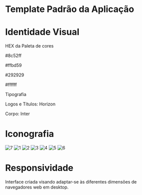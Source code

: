 # Template Padrão da Aplicação

# Identidade Visual
<p>HEX da Paleta de cores</p>
<p>#8c52ff</p>
<p>#ffbd59</p>
<p>#292929</p>
<p>#ffffff</p>

<p>Tipografia</p>
<p>Logos e Títulos: Horizon</p>
<p>Corpo: Inter</p>

# Iconografia

![7](https://github.com/user-attachments/assets/a48f2f9b-8c01-4afc-9b6f-982cb3e1f458) ![1](https://github.com/user-attachments/assets/f856ebd6-7913-49f4-9524-3036757020fd)
![2](https://github.com/user-attachments/assets/184d00fe-bf9f-4961-885d-1d0aa7acfd96)
![3](https://github.com/user-attachments/assets/a8e5753b-03b2-4463-aa06-4a0fb396fb10) ![4](https://github.com/user-attachments/assets/aeff7a79-4ded-4b91-9e98-99fc6f08cc0b)
![5](https://github.com/user-attachments/assets/abf8a700-bca0-41ea-96ee-a237e6c19e09) ![6](https://github.com/user-attachments/assets/0ec10ab9-f273-40cd-837d-2d4c16cc10eb)

# Responsividade

Interface criada visando adaptar-se às diferentes dimensões de navegadores web em desktop.
